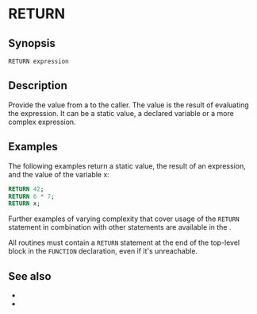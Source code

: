 # RETURN

## Synopsis

```text
RETURN expression
```

## Description

Provide the value from a [](/udf/sql) to the caller. The value is the result of
evaluating the expression. It can be a static value, a declared variable or a
more complex expression.

## Examples

The following examples return a static value, the result of an expression, and
the value of the variable x:

```sql
RETURN 42;
RETURN 6 * 7;
RETURN x;
```

Further examples of varying complexity that cover usage of the `RETURN`
statement in combination with other statements are available in the
[](/udf/sql/examples).

All routines must contain a `RETURN` statement at the end of the top-level
block in the `FUNCTION` declaration, even if it's unreachable.

## See also

* [](/udf/sql)
* [](/udf/function)

